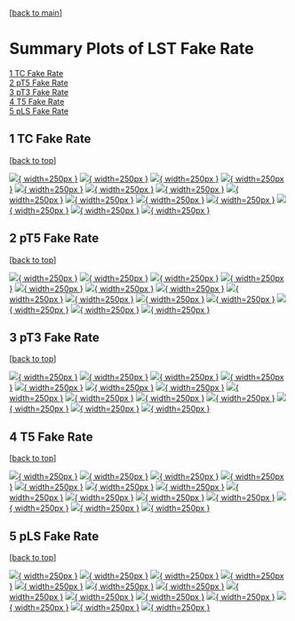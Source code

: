 [[back to main](./)]

# <a name="top"></a> Summary Plots of LST Fake Rate

[1 TC Fake Rate](#1)<br/>[2 pT5 Fake Rate](#2)<br/>[3 pT3 Fake Rate](#3)<br/>[4 T5 Fake Rate](#4)<br/>[5 pLS Fake Rate](#5)<br/>



## <a name="1"></a> 1 TC Fake Rate

 [[back to top](#top)]

[![](../mtv/var/TC_fakerate_pt.png){ width=250px }](TC_fakerate_pt.html)
[![](../mtv/var/TC_fakerate_ptzoom.png){ width=250px }](TC_fakerate_ptzoom.html)
[![](../mtv/var/TC_fakerate_ptlow.png){ width=250px }](TC_fakerate_ptlow.html)
[![](../mtv/var/TC_fakerate_ptlowzoom.png){ width=250px }](TC_fakerate_ptlowzoom.html)
[![](../mtv/var/TC_fakerate_ptmtv.png){ width=250px }](TC_fakerate_ptmtv.html)
[![](../mtv/var/TC_fakerate_ptmtvzoom.png){ width=250px }](TC_fakerate_ptmtvzoom.html)
[![](../mtv/var/TC_fakerate_eta.png){ width=250px }](TC_fakerate_eta.html)
[![](../mtv/var/TC_fakerate_etazoom.png){ width=250px }](TC_fakerate_etazoom.html)
[![](../mtv/var/TC_fakerate_etacoarse.png){ width=250px }](TC_fakerate_etacoarse.html)
[![](../mtv/var/TC_fakerate_etacoarsezoom.png){ width=250px }](TC_fakerate_etacoarsezoom.html)
[![](../mtv/var/TC_fakerate_phi.png){ width=250px }](TC_fakerate_phi.html)
[![](../mtv/var/TC_fakerate_phizoom.png){ width=250px }](TC_fakerate_phizoom.html)
[![](../mtv/var/TC_fakerate_phicoarse.png){ width=250px }](TC_fakerate_phicoarse.html)
[![](../mtv/var/TC_fakerate_phicoarsezoom.png){ width=250px }](TC_fakerate_phicoarsezoom.html)


## <a name="2"></a> 2 pT5 Fake Rate

 [[back to top](#top)]

[![](../mtv/var/pT5_fakerate_pt.png){ width=250px }](pT5_fakerate_pt.html)
[![](../mtv/var/pT5_fakerate_ptzoom.png){ width=250px }](pT5_fakerate_ptzoom.html)
[![](../mtv/var/pT5_fakerate_ptlow.png){ width=250px }](pT5_fakerate_ptlow.html)
[![](../mtv/var/pT5_fakerate_ptlowzoom.png){ width=250px }](pT5_fakerate_ptlowzoom.html)
[![](../mtv/var/pT5_fakerate_ptmtv.png){ width=250px }](pT5_fakerate_ptmtv.html)
[![](../mtv/var/pT5_fakerate_ptmtvzoom.png){ width=250px }](pT5_fakerate_ptmtvzoom.html)
[![](../mtv/var/pT5_fakerate_eta.png){ width=250px }](pT5_fakerate_eta.html)
[![](../mtv/var/pT5_fakerate_etazoom.png){ width=250px }](pT5_fakerate_etazoom.html)
[![](../mtv/var/pT5_fakerate_etacoarse.png){ width=250px }](pT5_fakerate_etacoarse.html)
[![](../mtv/var/pT5_fakerate_etacoarsezoom.png){ width=250px }](pT5_fakerate_etacoarsezoom.html)
[![](../mtv/var/pT5_fakerate_phi.png){ width=250px }](pT5_fakerate_phi.html)
[![](../mtv/var/pT5_fakerate_phizoom.png){ width=250px }](pT5_fakerate_phizoom.html)
[![](../mtv/var/pT5_fakerate_phicoarse.png){ width=250px }](pT5_fakerate_phicoarse.html)
[![](../mtv/var/pT5_fakerate_phicoarsezoom.png){ width=250px }](pT5_fakerate_phicoarsezoom.html)


## <a name="3"></a> 3 pT3 Fake Rate

 [[back to top](#top)]

[![](../mtv/var/pT3_fakerate_pt.png){ width=250px }](pT3_fakerate_pt.html)
[![](../mtv/var/pT3_fakerate_ptzoom.png){ width=250px }](pT3_fakerate_ptzoom.html)
[![](../mtv/var/pT3_fakerate_ptlow.png){ width=250px }](pT3_fakerate_ptlow.html)
[![](../mtv/var/pT3_fakerate_ptlowzoom.png){ width=250px }](pT3_fakerate_ptlowzoom.html)
[![](../mtv/var/pT3_fakerate_ptmtv.png){ width=250px }](pT3_fakerate_ptmtv.html)
[![](../mtv/var/pT3_fakerate_ptmtvzoom.png){ width=250px }](pT3_fakerate_ptmtvzoom.html)
[![](../mtv/var/pT3_fakerate_eta.png){ width=250px }](pT3_fakerate_eta.html)
[![](../mtv/var/pT3_fakerate_etazoom.png){ width=250px }](pT3_fakerate_etazoom.html)
[![](../mtv/var/pT3_fakerate_etacoarse.png){ width=250px }](pT3_fakerate_etacoarse.html)
[![](../mtv/var/pT3_fakerate_etacoarsezoom.png){ width=250px }](pT3_fakerate_etacoarsezoom.html)
[![](../mtv/var/pT3_fakerate_phi.png){ width=250px }](pT3_fakerate_phi.html)
[![](../mtv/var/pT3_fakerate_phizoom.png){ width=250px }](pT3_fakerate_phizoom.html)
[![](../mtv/var/pT3_fakerate_phicoarse.png){ width=250px }](pT3_fakerate_phicoarse.html)
[![](../mtv/var/pT3_fakerate_phicoarsezoom.png){ width=250px }](pT3_fakerate_phicoarsezoom.html)


## <a name="4"></a> 4 T5 Fake Rate

 [[back to top](#top)]

[![](../mtv/var/T5_fakerate_pt.png){ width=250px }](T5_fakerate_pt.html)
[![](../mtv/var/T5_fakerate_ptzoom.png){ width=250px }](T5_fakerate_ptzoom.html)
[![](../mtv/var/T5_fakerate_ptlow.png){ width=250px }](T5_fakerate_ptlow.html)
[![](../mtv/var/T5_fakerate_ptlowzoom.png){ width=250px }](T5_fakerate_ptlowzoom.html)
[![](../mtv/var/T5_fakerate_ptmtv.png){ width=250px }](T5_fakerate_ptmtv.html)
[![](../mtv/var/T5_fakerate_ptmtvzoom.png){ width=250px }](T5_fakerate_ptmtvzoom.html)
[![](../mtv/var/T5_fakerate_eta.png){ width=250px }](T5_fakerate_eta.html)
[![](../mtv/var/T5_fakerate_etazoom.png){ width=250px }](T5_fakerate_etazoom.html)
[![](../mtv/var/T5_fakerate_etacoarse.png){ width=250px }](T5_fakerate_etacoarse.html)
[![](../mtv/var/T5_fakerate_etacoarsezoom.png){ width=250px }](T5_fakerate_etacoarsezoom.html)
[![](../mtv/var/T5_fakerate_phi.png){ width=250px }](T5_fakerate_phi.html)
[![](../mtv/var/T5_fakerate_phizoom.png){ width=250px }](T5_fakerate_phizoom.html)
[![](../mtv/var/T5_fakerate_phicoarse.png){ width=250px }](T5_fakerate_phicoarse.html)
[![](../mtv/var/T5_fakerate_phicoarsezoom.png){ width=250px }](T5_fakerate_phicoarsezoom.html)


## <a name="5"></a> 5 pLS Fake Rate

 [[back to top](#top)]

[![](../mtv/var/pLS_fakerate_pt.png){ width=250px }](pLS_fakerate_pt.html)
[![](../mtv/var/pLS_fakerate_ptzoom.png){ width=250px }](pLS_fakerate_ptzoom.html)
[![](../mtv/var/pLS_fakerate_ptlow.png){ width=250px }](pLS_fakerate_ptlow.html)
[![](../mtv/var/pLS_fakerate_ptlowzoom.png){ width=250px }](pLS_fakerate_ptlowzoom.html)
[![](../mtv/var/pLS_fakerate_ptmtv.png){ width=250px }](pLS_fakerate_ptmtv.html)
[![](../mtv/var/pLS_fakerate_ptmtvzoom.png){ width=250px }](pLS_fakerate_ptmtvzoom.html)
[![](../mtv/var/pLS_fakerate_eta.png){ width=250px }](pLS_fakerate_eta.html)
[![](../mtv/var/pLS_fakerate_etazoom.png){ width=250px }](pLS_fakerate_etazoom.html)
[![](../mtv/var/pLS_fakerate_etacoarse.png){ width=250px }](pLS_fakerate_etacoarse.html)
[![](../mtv/var/pLS_fakerate_etacoarsezoom.png){ width=250px }](pLS_fakerate_etacoarsezoom.html)
[![](../mtv/var/pLS_fakerate_phi.png){ width=250px }](pLS_fakerate_phi.html)
[![](../mtv/var/pLS_fakerate_phizoom.png){ width=250px }](pLS_fakerate_phizoom.html)
[![](../mtv/var/pLS_fakerate_phicoarse.png){ width=250px }](pLS_fakerate_phicoarse.html)
[![](../mtv/var/pLS_fakerate_phicoarsezoom.png){ width=250px }](pLS_fakerate_phicoarsezoom.html)
